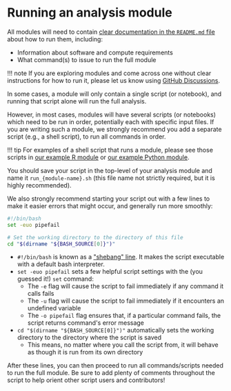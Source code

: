 # Running an analysis module

All modules will need to contain [clear documentation in the `README.md` file](documenting-analysis.md) about how to run them, including:

- Information about software and compute requirements
- What command(s) to issue to run the full module

!!! note
    If you are exploring modules and come across one without clear instructions for how to run it, please let us know using [GitHub Discussions](https://github.com/AlexsLemonade/OpenScPCA-analysis/discussions/new?category=modify-an-existing-analysis).


In some cases, a module will only contain a single script (or notebook), and running that script alone will run the full analysis.

However, in most cases, modules will have several scripts (or notebooks) which need to be run in order, potentially each with specific input files.
If you are writing such a module, we strongly recommend you add a separate script (e.g., a shell script), to run all commands in order.

!!! tip
    For examples of a shell script that runs a module, please see those scripts in [our example R module](https://github.com/AlexsLemonade/OpenScPCA-analysis/blob/main/analyses/hello-R/run_hello-R.sh) or [our example Python module](https://github.com/AlexsLemonade/OpenScPCA-analysis/blob/main/analyses/hello-python/run_hello-python.sh).

You should save your script in the top-level of your analysis module and name it `run_{module-name}.sh` (this file name not strictly required, but it is highly recommended).

We also strongly recommend starting your script out with a few lines to make it easier errors that might occur, and generally run more smoothly:

```bash
#!/bin/bash
set -euo pipefail

# Set the working directory to the directory of this file
cd "$(dirname "${BASH_SOURCE[0]}")"
```

- `#!/bin/bash` is known as a ["shebang" line](https://linuxhandbook.com/shebang/).
It makes the script executable with a default bash interpreter.
- `set -euo pipefail` sets a few helpful script settings with the (you guessed it!) `set` command:
    - The `-e` flag will cause the script to fail immediately if any command it calls fails
    - The `-u` flag will cause the script to fail immediately if it encounters an undefined variable
    - The `-o pipefail` flag ensures that, if a particular command fails, the script returns command's error message
- `cd "$(dirname "${BASH_SOURCE[0]}")"` automatically sets the working directory to the directory where the script is saved
    - This means, no matter where you call the script from, it will behave as though it is run from its own directory


After these lines, you can then proceed to run all commands/scripts needed to run the full module.
Be sure to add plenty of comments throughout the script to help orient other script users and contributors!
